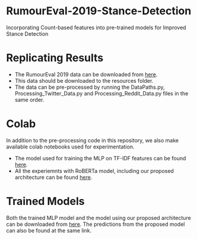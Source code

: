 # RumourEval-2019-Stance-Detection

Incorporating Count-based features into pre-trained models for Improved Stance Detection

# Replicating Results
- The RumourEval 2019 data can be downloaded 
from [here](https://figshare.com/articles/RumourEval_2019_data/8845580).
- This data should be downloaded to the resources folder.
- The data can be pre-processed by running the DataPaths.py,  Processing_Twitter_Data.py and Processing_Reddit_Data.py files in the same order. 
 
# Colab

In addition to the pre-processing code in this repository, we also make available colab notebooks used for experimentation. 

- The model used for training the MLP on TF-IDF features can be found [here](https://colab.research.google.com/drive/1mQbK-nI0EWGymUFJJJQ_35nMnvNG4RaL?usp=sharing).
- All the experiemnts with RoBERTa model, including our proposed architecture can be found  [here](https://colab.research.google.com/drive/1eB8EMCwEE1_o5QOdC0gEejxqgkv6Q_cO?usp=sharing). 


# Trained Models

Both the trained MLP model and the model using our proposed architecture can be downloaded from [here](https://drive.google.com/drive/u/0/folders/17KfaFLjQWRYJucO_JqVQWj_o31QsO26K). The predictions from the proposed model can also be found at the same link. 

